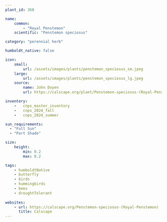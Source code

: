 ```yaml
---
plant_id: 368 

name: 
    common: 
        - "Royal Penstemon"  
    scientific: "Penstemon speciosus"  

category: "perennial herb"

humboldt_native: false

icon: 
    small: 
        url: /assets/images/plants/penstemon_speciosus_sm.jpeg 
    large: 
        url: /assets/images/plants/penstemon_speciosus_lg.jpeg 
    source: 
        name: John Doyen 
        url: https://calscape.org/plant/Penstemon-speciosus-(Royal-Penstemon)/gallery

inventory: 
    -   cnps_master_inventory
    -   cnps_2024_fall
    -   cnps_2024_summer

sun_requirements:
  - "Full Sun"
  - "Part Shade"

size:
    height: 
        min: 0.2
        max: 0.2

tags: 
    - humboldtNative
    - butterfly
    - birds
    - hummingbirds
    - bees
    - droughtTolerant
 
websites: 
    - url: https://calscape.org/Penstemon-speciosus-(Royal-Penstemon) 
      title: Calscape
---
```

